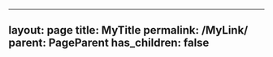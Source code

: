 [//]: # (This may be the most platform independent comment)

---
layout: page
title: MyTitle
permalink: /MyLink/
parent: PageParent
has_children: false
---

